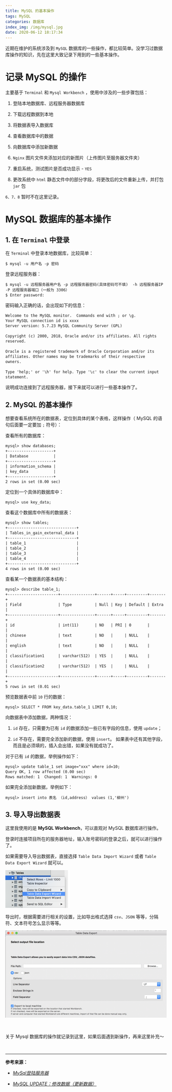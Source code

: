 ```yaml
---
title: MySQL 的基本操作
tags: MySQL
categories: 数据库
index_img: /img/mysql.jpg
date: 2020-06-12 18:17:34
---
```



近期在维护的系统涉及到 `MySQL` 数据库的一些操作，都比较简单。没学习过数据库操作的知识，先在这里大致记录下用到的一些基本操作。

<!-- more -->

# 记录 MySQL 的操作

主要基于 `Terminal` 和 `Mysql Workbench` ，使用中涉及的一些步骤包括：

1. 登陆本地数据库、远程服务器数据库

2. 下载远程数据到本地

3. 将数据表导入数据库

4. 查看数据库中的数据

5. 向数据库中添加新数据

6. `Nginx` 图片文件夹添加对应的新图片（上传图片至服务器文件夹）

7. 重启系统，测试图片是否成功显示 - `YES`

8. 更改系统中 `html` 静态文件中的部分字段，将更改后的文件重新上传，并打包 `jar` 包

`6、7、8` 暂时不在这里记录。

# MySQL 数据库的基本操作

## 1. 在 `Terminal` 中登录

在 `Terminal` 中登录本地数据库，比较简单：

```
$ mysql -u 用户名 -p 密码
```

登录远程服务器：

```
$ mysql -u 远程服务器用户名 -p 远程服务器密码(具体密码可不填)  -h 远程服务器IP -P 远程服务器端口（一般为 3306）
$ Enter password:
```

密码输入正确的话，会出现如下的信息：

```
Welcome to the MySQL monitor.  Commands end with ; or \g.
Your MySQL connection id is xxxx
Server version: 5.7.23 MySQL Community Server (GPL)

Copyright (c) 2000, 2018, Oracle and/or its affiliates. All rights reserved.

Oracle is a registered trademark of Oracle Corporation and/or its
affiliates. Other names may be trademarks of their respective
owners.

Type 'help;' or '\h' for help. Type '\c' to clear the current input statement.

```

说明成功连接到了远程服务器，接下来就可以进行一些基本操作了。

## 2. MySQL 的基本操作

想要查看系统所在的数据表，定位到具体的某个表格，这样操作（ MySQL 的语句后面要一定要加 `;` 符号）：

查看所有的数据库：

```
mysql> show databases;
+--------------------+
| Database           |
+--------------------+
| information_schema |
| key_data           |
+--------------------+
2 rows in set (0.00 sec)
```

定位到一个具体的数据库中：

```
mysql> use key_data;
```

查看这个数据库中所有的数据表：

```
mysql> show tables;
+------------------------------+
| Tables_in_gain_external_data |
+------------------------------+
| table_1                      |
| table_2                      |
| table_3                      |
| table_4                      |
+------------------------------+
4 rows in set (0.00 sec)
```

查看某一个数据表的基本结构：

```
mysql> describe table_1;
+----------------------+---------------+------+-----+---------+-------+
| Field                | Type          | Null | Key | Default | Extra |
+----------------------+---------------+------+-----+---------+-------+
| id                   | int(11)       | NO   | PRI | 0       |       |
| chinese              | text          | NO   |     | NULL    |       |
| english              | text          | NO   |     | NULL    |       |
| classification1      | varchar(512)  | YES  |     | NULL    |       |
| classification2      | varchar(512)  | YES  |     | NULL    |       |
+----------------------+---------------+------+-----+---------+-------+
5 rows in set (0.01 sec)
```

预览数据表中前 `10` 行的数据：

```
mysql> SELECT * FROM key_data.table_1 LIMIT 0,10;
```

向数据表中添加数据，两种情况：

1. `id` 存在，只需要为已有 `id` 的数据添加一些已有字段的信息，使用 `update`；

2. `id` 不存在，需要完全添加新的数据，使用 `insert`。 如果表中还有其他字段，而且是必须填的，插入会出错，如果没有就成功了。

对于已有 `id` 的数据，举例操作如下：

```
mysql> update table_1 set image="xxx" where id=10;
Query OK, 1 row affected (0.00 sec)
Rows matched: 1  Changed: 1  Warnings: 0
```

如果完全添加新数据，举例如下：

```
mysql> insert into 表名 （id,address） values (1,'柳州')
```

## 3. 导入导出数据表

这里我使用的是 **MySQL Workbench**，可以直观对 MySQL 数据库进行操作。

登录时连接项目所在的服务器地址，输入账号密码的登录之后，就可以进行操作了。

如果需要导入导出数据表，直接选择 `Table Data Import Wizard` 或者 `Table Data Export Wizard` 就可以。

<img src="/img/wizard.png" width="40%">

导出时，根据需要进行相关的设置，比如导出格式选择 `csv`、`JSON` 等等，分隔符、文本符号怎么显示等等。

![tu](/img/wizard2.png)

<br>

关于 Mysql 数据库的操作就记录到这里，如果后面遇到新操作，再来这里补充～

<br>

---

**参考来源：**
- *[MySql登陆服务器](https://blog.csdn.net/qq_41596568/article/details/88983561)*

- *[MySQL UPDATE：修改数据（更新数据）](http://c.biancheng.net/view/2579.html)*